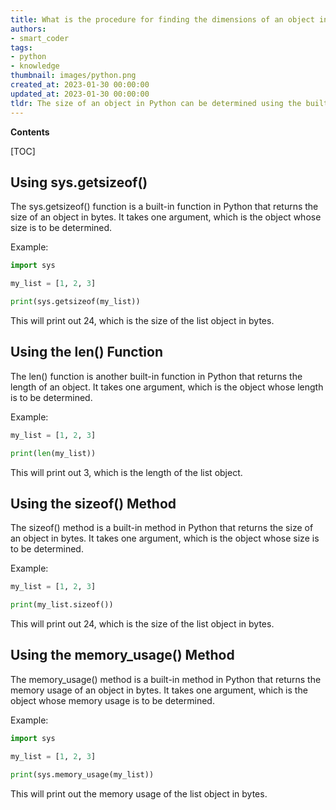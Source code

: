 ```yaml
---
title: What is the procedure for finding the dimensions of an object in python?
authors:
- smart_coder
tags:
- python
- knowledge
thumbnail: images/python.png
created_at: 2023-01-30 00:00:00
updated_at: 2023-01-30 00:00:00
tldr: The size of an object in Python can be determined using the built-in functions len() or sys.getsizeof().
---
```


**Contents**

[TOC]

## Using sys.getsizeof()
The sys.getsizeof() function is a built-in function in Python that returns the size of an object in bytes. It takes one argument, which is the object whose size is to be determined.

Example:
```python
import sys

my_list = [1, 2, 3]

print(sys.getsizeof(my_list))
```
This will print out 24, which is the size of the list object in bytes.

## Using the len() Function
The len() function is another built-in function in Python that returns the length of an object. It takes one argument, which is the object whose length is to be determined.

Example:
```python
my_list = [1, 2, 3]

print(len(my_list))
```
This will print out 3, which is the length of the list object.

## Using the sizeof() Method
The sizeof() method is a built-in method in Python that returns the size of an object in bytes. It takes one argument, which is the object whose size is to be determined.

Example:
```python
my_list = [1, 2, 3]

print(my_list.sizeof())
```
This will print out 24, which is the size of the list object in bytes.

## Using the memory_usage() Method
The memory_usage() method is a built-in method in Python that returns the memory usage of an object in bytes. It takes one argument, which is the object whose memory usage is to be determined.

Example:
```python
import sys

my_list = [1, 2, 3]

print(sys.memory_usage(my_list))
```
This will print out the memory usage of the list object in bytes.
